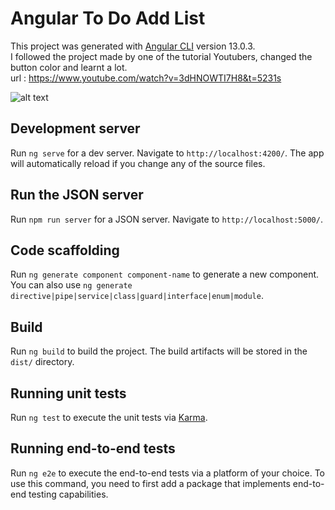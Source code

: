 # Angular To Do Add List

This project was generated with [Angular CLI](https://github.com/angular/angular-cli) version 13.0.3. </br>
I followed the project made by one of the tutorial Youtubers, changed the button color and learnt a lot.</br>
url : https://www.youtube.com/watch?v=3dHNOWTI7H8&t=5231s

![alt text](https://github.com/lisa710junyi/angular-todo-list/blob/master/outcome.png)


## Development server

Run `ng serve` for a dev server. Navigate to `http://localhost:4200/`. The app will automatically reload if you change any of the source files.

## Run the JSON server 

Run `npm run server` for a JSON server. Navigate to `http://localhost:5000/`. 

## Code scaffolding

Run `ng generate component component-name` to generate a new component. You can also use `ng generate directive|pipe|service|class|guard|interface|enum|module`.

## Build

Run `ng build` to build the project. The build artifacts will be stored in the `dist/` directory.

## Running unit tests

Run `ng test` to execute the unit tests via [Karma](https://karma-runner.github.io).

## Running end-to-end tests

Run `ng e2e` to execute the end-to-end tests via a platform of your choice. To use this command, you need to first add a package that implements end-to-end testing capabilities.


